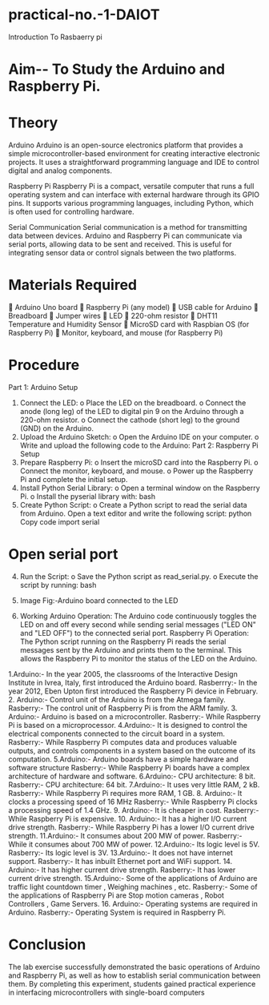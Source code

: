# practical-no.-1-DAIOT
Introduction To Rasbaerry pi
# Aim-- To Study the Arduino and Raspberry Pi.
# Theory
Arduino
Arduino is an open-source electronics platform that provides a simple microcontroller-based
environment for creating interactive electronic projects. It uses a straightforward programming
language and IDE to control digital and analog components.

Raspberry Pi
Raspberry Pi is a compact, versatile computer that runs a full operating system and can interface
with external hardware through its GPIO pins. It supports various programming languages,
including Python, which is often used for controlling hardware.

Serial Communication
Serial communication is a method for transmitting data between devices. Arduino and Raspberry
Pi can communicate via serial ports, allowing data to be sent and received. This is useful for
integrating sensor data or control signals between the two platforms.

# Materials Required
 Arduino Uno board
 Raspberry Pi (any model)
 USB cable for Arduino
 Breadboard
 Jumper wires
 LED
 220-ohm resistor
 DHT11 Temperature and Humidity Sensor
 MicroSD card with Raspbian OS (for Raspberry Pi)
 Monitor, keyboard, and mouse (for Raspberry Pi)

# Procedure
Part 1: Arduino Setup
1. Connect the LED:
o Place the LED on the breadboard.
o Connect the anode (long leg) of the LED to digital pin 9 on the Arduino through a
220-ohm resistor.
o Connect the cathode (short leg) to the ground (GND) on the Arduino.
2. Upload the Arduino Sketch:
o Open the Arduino IDE on your computer.
o Write and upload the following code to the Arduino:
Part 2: Raspberry Pi Setup
1. Prepare Raspberry Pi:
o Insert the microSD card into the Raspberry Pi.
o Connect the monitor, keyboard, and mouse.
o Power up the Raspberry Pi and complete the initial setup.
2. Install Python Serial Library:
o Open a terminal window on the Raspberry Pi.
o Install the pyserial library with:
bash
3. Create Python Script:
o Create a Python script to read the serial data from Arduino. Open a text editor and
write the following script:
python
Copy code
import serial
# Open serial port

4. Run the Script:
o Save the Python script as read_serial.py.
o Execute the script by running:
bash


5. Image
Fig:-Arduino board connected to the LED

6. Working
Arduino Operation:
The Arduino code continuously toggles the LED on and off every second while sending serial
messages (&quot;LED ON&quot; and &quot;LED OFF&quot;) to the connected serial port.
Raspberry Pi Operation:
The Python script running on the Raspberry Pi reads the serial messages sent by the Arduino and
prints them to the terminal. This allows the Raspberry Pi to monitor the status of the LED on the
Arduino.

1.Arduino:- In the year 2005, the classrooms of
the Interactive Design Institute in
Ivrea, Italy, first introduced the
Arduino board.
Rasberrry:- In the year 2012, Eben Upton first
introduced the Raspberry Pi device in
February.
2. Arduino:- Control unit of the Arduino is from
the Atmega family.
Rasberry:- The control unit of Raspberry Pi is from the
ARM family.
3. Arduino:- Arduino is based on a microcontroller.
Rasberry:- While Raspberry Pi is based on a
microprocessor.
4.Arduino:- It is designed to control the electrical
components connected to the circuit
board in a system.
Rasberry:- While Raspberry Pi computes data and
produces valuable outputs, and controls
components in a system based on the
outcome of its computation.
5.Arduino:- Arduino boards have a simple
hardware and software structure
Rasberry:- While Raspberry Pi boards have a complex
architecture of hardware and software.
6.Arduino:- CPU architecture: 8 bit. 
Rasberry:- CPU architecture: 64 bit.
7.Arduino:- It uses very little RAM, 2 kB.
Rasberry:- While Raspberry Pi requires more RAM, 1
GB.
8. Arduino:- It clocks a processing speed of 16
MHz
Rasberry:- While Raspberry Pi clocks a processing
speed of 1.4 GHz.
9. Arduino:- It is cheaper in cost.
Rasberry:- While Raspberry Pi is expensive.
10. Arduino:- It has a higher I/O current drive
strength.
Rasberry:- While Raspberry Pi has a lower I/O current
drive strength.
11.Arduino:- It consumes about 200 MW of power.
Rasberry:- While it consumes about 700 MW of power.
12.Arduino:- Its logic level is 5V.
Rasberry:- Its logic level is 3V.
13.Arduino:- It does not have internet support. 
Rasberry:- It has inbuilt Ethernet port and WiFi
support.
14. Arduino:- It has higher current drive strength.
Rasberry:- It has lower current drive strength.
15.Arduino:- Some of the applications of Arduino
are traffic light countdown timer ,
Weighing machines , etc.
Rasberry:- Some of the applications of Raspberry Pi are
Stop motion cameras , Robot Controllers ,
Game Servers.
16. Arduino:- Operating systems are required in
Arduino.
Rasberry:- Operating System is required in Raspberry
Pi.

# Conclusion
The lab exercise successfully demonstrated the basic operations of Arduino and Raspberry Pi, as
well as how to establish serial communication between them. By completing this experiment,
students gained practical experience in interfacing microcontrollers with single-board computers
